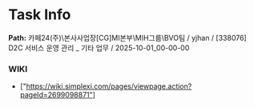 # Task Info

**Path:** 카페24(주)\본사사업장\[CG]MI본부\MIH그룹\BVO팀 / yjhan / [338076] D2C 서비스 운영 관리 _ 기타 업무 / 2025-10-01_00-00-00

### WIKI
- ["https://wiki.simplexi.com/pages/viewpage.action?pageId=2699098871"]

